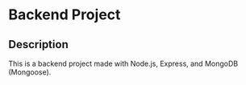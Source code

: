 # Backend Project

## Description

This is a backend project made with Node.js, Express, and MongoDB (Mongoose).
